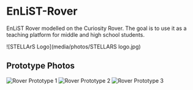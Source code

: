 EnLiST-Rover
============

EnLiST Rover modelled on the Curiosity Rover. The goal is to use it as a teaching platform for middle and high school students.

![STELLArS Logo](media/photos/STELLARS logo.jpg)

## Prototype Photos
![Rover Prototype 1](media/photos/15-01-05/IMG_0001.JPG)
![Rover Prototype 2](media/photos/15-01-05/IMG_0002.JPG)
![Rover Prototype 3](media/photos/15-01-05/IMG_0003.JPG)
